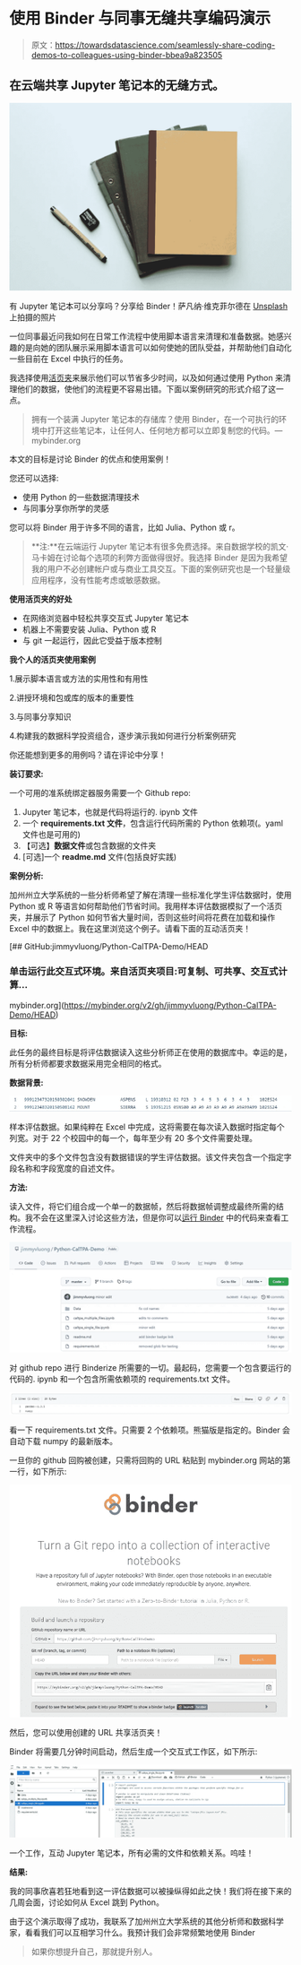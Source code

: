 # 使用 Binder 与同事无缝共享编码演示

> 原文：<https://towardsdatascience.com/seamlessly-share-coding-demos-to-colleagues-using-binder-bbea9a823505>

## 在云端共享 Jupyter 笔记本的无缝方式。

![](img/0e034577fbc5ec3195ec39521b2a5a49.png)

有 Jupyter 笔记本可以分享吗？分享给 Binder！萨凡纳·维克菲尔德在 [Unsplash](https://unsplash.com/s/photos/binder?utm_source=unsplash&utm_medium=referral&utm_content=creditCopyText) 上拍摄的照片

一位同事最近问我如何在日常工作流程中使用脚本语言来清理和准备数据。她感兴趣的是向她的团队展示采用脚本语言可以如何使她的团队受益，并帮助他们自动化一些目前在 Excel 中执行的任务。

我选择使用[活页夹](https://mybinder.org/)来展示他们可以节省多少时间，以及如何通过使用 Python 来清理他们的数据，使他们的流程更不容易出错。下面以案例研究的形式介绍了这一点。

> 拥有一个装满 Jupyter 笔记本的存储库？使用 Binder，在一个可执行的环境中打开这些笔记本，让任何人、任何地方都可以立即复制您的代码。—mybinder.org

本文的目标是讨论 Binder 的优点和使用案例！

您还可以选择:

*   使用 Python 的一些数据清理技术
*   与同事分享你所学的灵感

您可以将 Binder 用于许多不同的语言，比如 Julia、Python 或 r。

> **注:**在云端运行 Jupyter 笔记本有很多免费选择。来自数据学校的凯文·马卡姆在讨论每个选项的利弊方面做得很好。我选择 Binder 是因为我希望我的用户不必创建帐户或与商业工具交互。下面的案例研究也是一个轻量级应用程序，没有性能考虑或敏感数据。

**使用活页夹的好处**

*   在网络浏览器中轻松共享交互式 Jupyter 笔记本
*   机器上不需要安装 Julia、Python 或 R
*   与 git 一起运行，因此它受益于版本控制

**我个人的活页夹使用案例**

1.展示脚本语言或方法的实用性和有用性

2.讲授环境和包或库的版本的重要性

3.与同事分享知识

4.构建我的数据科学投资组合，逐步演示我如何进行分析案例研究

你还能想到更多的用例吗？请在评论中分享！

**装订要求:**

一个可用的准系统绑定器服务需要一个 Github repo:

1.  Jupyter 笔记本，也就是代码将运行的. ipynb 文件
2.  一个 **requirements.txt 文件**，包含运行代码所需的 Python 依赖项(。yaml 文件也是可用的)
3.  【可选】**数据文件**或包含数据的文件夹
4.  [可选]一个 **readme.md** 文件(包括良好实践)

**案例分析:**

加州州立大学系统的一些分析师希望了解在清理一些标准化学生评估数据时，使用 Python 或 R 等语言如何帮助他们节省时间。我用样本评估数据模拟了一个活页夹，并展示了 Python 如何节省大量时间，否则这些时间将花费在加载和操作 Excel 中的数据上。我在这里浏览这个例子。请看下面的互动活页夹！

[](https://mybinder.org/v2/gh/jimmyvluong/Python-CalTPA-Demo/HEAD) [## GitHub:jimmyvluong/Python-CalTPA-Demo/HEAD

### 单击运行此交互式环境。来自活页夹项目:可复制、可共享、交互式计算…

mybinder.org](https://mybinder.org/v2/gh/jimmyvluong/Python-CalTPA-Demo/HEAD) 

**目标:**

此任务的最终目标是将评估数据读入这些分析师正在使用的数据库中。幸运的是，所有分析师都要求数据采用完全相同的格式。

**数据背景:**

![](img/f3b760e1cbf4a3b95aa2170766893122.png)

样本评估数据。如果纯粹在 Excel 中完成，这将需要在每次读入数据时指定每个列宽。对于 22 个校园中的每一个，每年至少有 20 多个文件需要处理。

文件夹中的多个文件包含没有数据错误的学生评估数据。该文件夹包含一个指定字段名称和字段宽度的自述文件。

**方法:**

读入文件，将它们组合成一个单一的数据帧，然后将数据帧调整成最终所需的结构。我不会在这里深入讨论这些方法，但是你可以[运行 Binder](https://mybinder.org/v2/gh/jimmyvluong/Python-CalTPA-Demo/HEAD) 中的代码来查看工作流程。

![](img/3a75929e905a30bdf87d4f1575b731ff.png)

对 github repo 进行 Binderize 所需要的一切。最起码，您需要一个包含要运行的代码的. ipynb 和一个包含所需依赖项的 requirements.txt 文件。

![](img/3675fbc48d05c3a6f09c6da604a9a569.png)

看一下 requirements.txt 文件。只需要 2 个依赖项。熊猫版是指定的。Binder 会自动下载 numpy 的最新版本。

一旦你的 github 回购被创建，只需将回购的 URL 粘贴到 mybinder.org 网站的第一行，如下所示:

![](img/f8be9527af746250273d33264bd6dbc5.png)

然后，您可以使用创建的 URL 共享活页夹！

Binder 将需要几分钟时间启动，然后生成一个交互式工作区，如下所示:

![](img/f28b10acb381d731cd059f0ff8c699fd.png)

一个工作，互动 Jupyter 笔记本，所有必需的文件和依赖关系。呜哇！

**结果:**

我的同事欣喜若狂地看到这一评估数据可以被操纵得如此之快！我们将在接下来的几周会面，讨论如何从 Excel 跳到 Python。

由于这个演示取得了成功，我联系了加州州立大学系统的其他分析师和数据科学家，看看我们可以互相学习什么。我预计我们会非常频繁地使用 Binder

> 如果你想提升自己，那就提升别人。